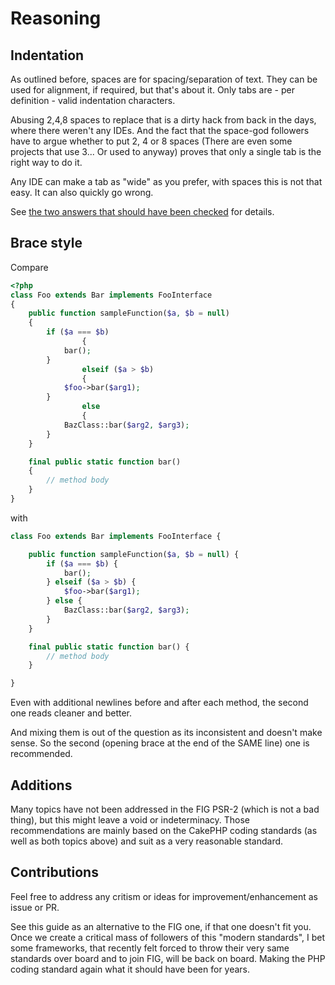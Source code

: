 # Reasoning

## Indentation
As outlined before, spaces are for spacing/separation of text. They can be used
for alignment, if required, but that's about it.
Only tabs are - per definition - valid indentation characters.

Abusing 2,4,8 spaces to replace that is a dirty hack from back in the days,
where there weren't any IDEs.
And the fact that the space-god followers have to argue whether to put 2, 4 or 8
spaces (There are even some projects that use 3... Or used to anyway) proves that
only a single tab is the right way to do it.

Any IDE can make a tab as "wide" as you prefer, with spaces this is not that easy.
It can also quickly go wrong.

See [the two answers that should have been checked](http://programmers.stackexchange.com/questions/57/tabs-versus-spaces-what-is-the-proper-indentation-character-for-everything-in-e) for details.

## Brace style

Compare

```php
<?php
class Foo extends Bar implements FooInterface
{
    public function sampleFunction($a, $b = null)
    {
        if ($a === $b)
				{
            bar();
        }
				elseif ($a > $b)
				{
            $foo->bar($arg1);
        }
				else
				{
            BazClass::bar($arg2, $arg3);
        }
    }

    final public static function bar()
    {
        // method body
    }
}
```

with

```php
class Foo extends Bar implements FooInterface {

    public function sampleFunction($a, $b = null) {
        if ($a === $b) {
            bar();
        } elseif ($a > $b) {
            $foo->bar($arg1);
        } else {
            BazClass::bar($arg2, $arg3);
        }
    }

    final public static function bar() {
        // method body
    }

}
```

Even with additional newlines before and after each method, the second one reads cleaner and better.

And mixing them is out of the question as its inconsistent and doesn't make sense.
So the second (opening brace at the end of the SAME line) one is recommended.

## Additions
Many topics have not been addressed in the FIG PSR-2 (which is not a bad thing), but this might leave a void
or indeterminacy. Those recommendations are mainly based on the CakePHP coding standards (as well as both topics above)
and suit as a very reasonable standard.

## Contributions
Feel free to address any critism or ideas for improvement/enhancement as issue or PR.

See this guide as an alternative to the FIG one, if that one doesn't fit you.
Once we create a critical mass of followers of this "modern standards", I bet some frameworks, that
recently felt forced to throw their very same standards over board and to join FIG, will be back on board.
Making the PHP coding standard again what it should have been for years.
